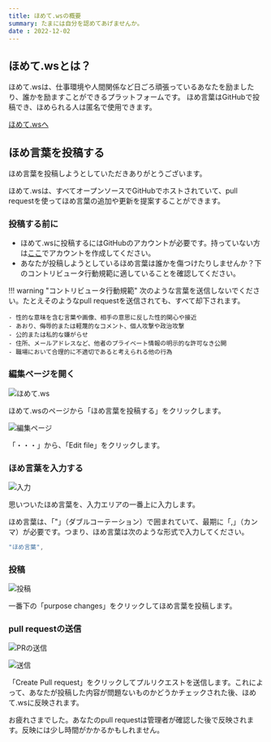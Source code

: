 ```yaml
---
title: ほめて.wsの概要
summary: たまには自分を認めてあげませんか。
date : 2022-12-02
---
```

## ほめて.wsとは？
ほめて.wsは、仕事環境や人間関係など日ごろ頑張っているあなたを励ましたり、誰かを励ますことができるプラットフォームです。
ほめ言葉はGitHubで投稿でき、ほめられる人は匿名で使用できます。

<a href="https://wsoft.ws/homete" class="btn btn-primary btn-lg">ほめて.wsへ</a>

## ほめ言葉を投稿する
ほめ言葉を投稿しようとしていただきありがとうございます。

ほめて.wsは、すべてオープンソースでGitHubでホストされていて、pull requestを使ってほめ言葉の追加や更新を提案することができます。

### 投稿する前に

- ほめて.wsに投稿するにはGitHubのアカウントが必要です。持っていない方は[ここ](https://github.com/signup)でアカウントを作成してください。
- あなたが投稿しようとしているほめ言葉は誰かを傷つけたりしませんか？下のコントリビュータ行動規範に適していることを確認してください。

!!! warning "コントリビュータ行動規範"
    次のような言葉を送信しないでください。たとえそのようなpull requestを送信されても、すべて却下されます。

    - 性的な意味を含む言葉や画像、相手の意思に反した性的関心や接近
    - あおり、侮辱的または軽蔑的なコメント、個人攻撃や政治攻撃
    - 公的または私的な嫌がらせ
    - 住所、メールアドレスなど、他者のプライベート情報の明示的な許可なき公開
    - 職場において合理的に不適切であると考えられる他の行為

### 編集ページを開く
![ほめて.ws](media/0.jpg)

ほめて.wsのページから「ほめ言葉を投稿する」をクリックします。

![編集ページ](media/2.jpg)

「・・・」から、「Edit file」をクリックします。

### ほめ言葉を入力する
![入力](media/3.jpg)

思いついたほめ言葉を、入力エリアの一番上に入力します。

ほめ言葉は、「"」（ダブルコーテーション）で囲まれていて、最期に「,」（カンマ）が必要です。つまり、ほめ言葉は次のような形式で入力してください。

```js title="ほめ言葉"
"ほめ言葉",
```

### 投稿
![投稿](media/4.jpg)

一番下の「purpose changes」をクリックしてほめ言葉を投稿します。

### pull requestの送信
![PRの送信](media/5.jpg)

![送信](media/6.jpg)

「Create Pull request」をクリックしてプルリクエストを送信します。これによって、あなたが投稿した内容が問題ないものかどうかチェックされた後、ほめて.wsに反映されます。

お疲れさまでした。あなたのpull requestは管理者が確認した後で反映されます。反映には少し時間がかかるかもしれません。